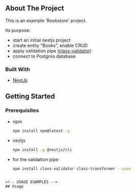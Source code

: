 <!-- ABOUT THE PROJECT -->
## About The Project

This is an example 'Bookstore' project.

Its purpose:
* start an initial nestjs project
* create entity "Books", enable CRUD 
* apply validation pipe ([class-validator](https://github.com/typestack/class-validator#custom-validation-decorators))
* connect to Postgres database


### Built With

* [NestJs](https://nestjs.com/)


<!-- GETTING STARTED -->
## Getting Started

### Prerequisites

* npm
  ```sh
  npm install npm@latest -g
  ```

* nestjs
  ```sh
  npm install -g @nestjs/cli
  ```

* for the validation pipe
  ```sh
  npm install class-validator class-transformer --save
 ```

<!-- USAGE EXAMPLES -->
## Usage

